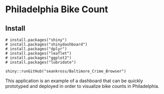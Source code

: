# Philadelphia Bike Count

## Install

```
# install.packages("shiny")
# install.packages("shinydashboard")
# install.packages("dplyr")
# install.packages("leaflet")
# install.packages("ggplot2")
# install.packages("lubridate")

shiny::runGitHub("seankross/Baltimore_Crime_Browser")
```

This application is an example of a dashboard that can be quickly prototyped
and deployed in order to visualize bike counts in Philadelphia. 

